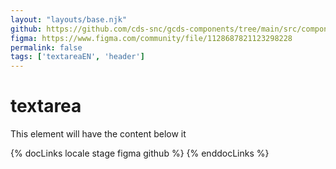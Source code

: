 ```yaml
---
layout: "layouts/base.njk"
github: https://github.com/cds-snc/gcds-components/tree/main/src/components/gcds-textarea
figma: https://www.figma.com/community/file/1128687821123298228
permalink: false
tags: ['textareaEN', 'header']
---
```


# textarea

This element will have the content below it

{% docLinks locale stage figma github %}
{% enddocLinks %}
